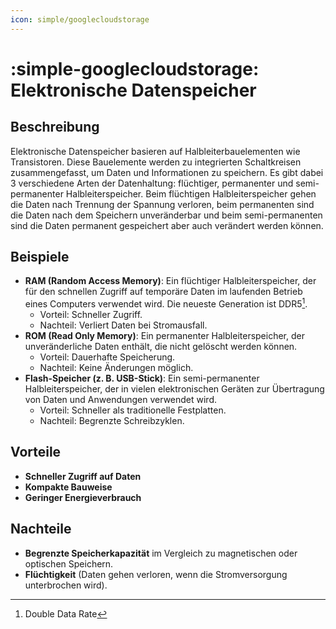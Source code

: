 ```yaml
---
icon: simple/googlecloudstorage
---
```

# :simple-googlecloudstorage: Elektronische Datenspeicher

## Beschreibung
Elektronische Datenspeicher basieren auf Halbleiterbauelementen wie Transistoren. Diese Bauelemente werden zu integrierten Schaltkreisen zusammengefasst, um Daten und Informationen zu speichern. Es gibt dabei 3 verschiedene Arten der Datenhaltung: flüchtiger, permanenter und semi-permanenter Halbleiterspeicher. Beim flüchtigen Halbleiterspeicher gehen die Daten nach Trennung der Spannung verloren, beim permanenten sind die Daten nach dem Speichern unveränderbar und beim semi-permanenten sind die Daten permanent gespeichert aber auch verändert werden können.

## Beispiele

- **RAM (Random Access Memory)**: Ein flüchtiger Halbleiterspeicher, der für den schnellen Zugriff auf temporäre Daten im laufenden Betrieb eines Computers verwendet wird. Die neueste Generation ist DDR5[^1].
    - Vorteil: Schneller Zugriff. 
    - Nachteil: Verliert Daten bei Stromausfall.
- **ROM (Read Only Memory)**: Ein permanenter Halbleiterspeicher, der unveränderliche Daten enthält, die nicht gelöscht werden können. 
    - Vorteil: Dauerhafte Speicherung. 
    - Nachteil: Keine Änderungen möglich.
- **Flash-Speicher (z. B. USB-Stick)**: Ein semi-permanenter Halbleiterspeicher, der in vielen elektronischen Geräten zur Übertragung von Daten und Anwendungen verwendet wird. 
    - Vorteil: Schneller als traditionelle Festplatten. 
    - Nachteil: Begrenzte Schreibzyklen.

## Vorteile


- **Schneller Zugriff auf Daten**
- **Kompakte Bauweise**
- **Geringer Energieverbrauch**

## Nachteile

- **Begrenzte Speicherkapazität** im Vergleich zu magnetischen oder optischen Speichern.
- **Flüchtigkeit** (Daten gehen verloren, wenn die Stromversorgung unterbrochen wird).

[^1]: Double Data Rate